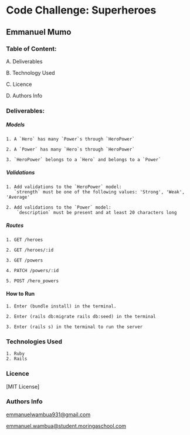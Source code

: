 # Code Challenge: Superheroes

## Emmanuel Mumo


### Table of Content:

A. Deliverables

B. Technology Used

C. Licence

D. Authors Info


### Deliverables:

##### Models

    1. A `Hero` has many `Power`s through `HeroPower`

    2. A `Power` has many `Hero`s through `HeroPower`

    3. `HeroPower` belongs to a `Hero` and belongs to a `Power`

##### Validations

    1. Add validations to the `HeroPower` model:
       `strength` must be one of the following values: 'Strong', 'Weak', 'Average'

    2. Add validations to the `Power` model:
        `description` must be present and at least 20 characters long

##### Routes
    1. GET /heroes

    2. GET /heroes/:id

    3. GET /powers

    4. PATCH /powers/:id

    5. POST /hero_powers

#### How to Run
    1. Enter (bundle install) in the terminal.

    2. Enter (rails db:migrate rails db:seed) in the terminal

    3. Enter (rails s) in the terminal to run the server

### Technologies Used
    1. Ruby
    2. Rails



### Licence

[MIT License]


### Authors Info
emmanuelwambua931@gmail.com

emmanuel.wambua@student.moringaschool.com